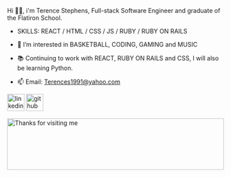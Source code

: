 Hi 👋🏿, i'm Terence Stephens, Full-stack Software Engineer and graduate of the Flatiron School.

- SKILLS: REACT / HTML / CSS / JS / RUBY / RUBY ON RAILS 

- 👀 I’m interested in BASKETBALL, CODING, GAMING and MUSIC
- 📚 Continuing to work with REACT, RUBY ON RAILS and CSS, I will also be learning Python.

- 📫  Email: Terences1991@yahoo.com













 
[<img src='https://cdn.jsdelivr.net/npm/simple-icons@3.0.1/icons/linkedin.svg' alt='linkedin' height='40'>](https://www.linkedin.com/in/terence-stephens-7955b4225/)  [<img src='https://cdn.jsdelivr.net/npm/simple-icons@3.0.1/icons/github.svg' alt='github' height='40'>](https://github.com/Terencetrey)  








<img height="120" alt="Thanks for visiting me" width="100%" src="https://raw.githubusercontent.com/BrunnerLivio/brunnerlivio/master/images/marquee.svg" />
<br />
